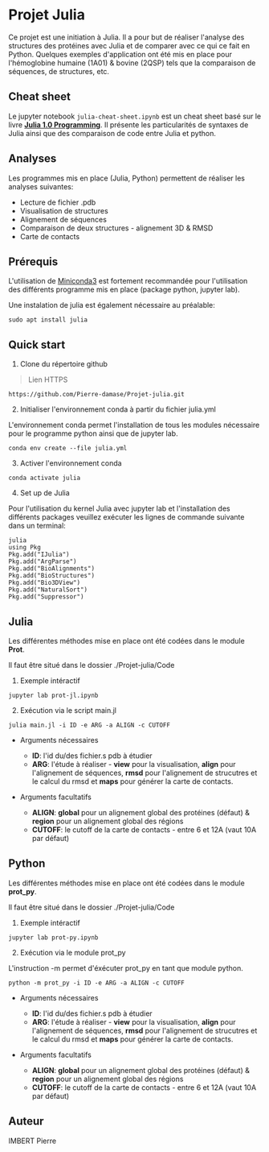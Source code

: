# Projet Julia

Ce projet est une initiation à Julia. Il a pour but de réaliser l'analyse des structures des protéines avec Julia et de comparer avec ce qui ce fait en Python. Quelques exemples d'application ont été mis en place pour l'hémoglobine humaine (1A01) & bovine (2QSP) tels que la comparaison de séquences, de structures, etc.

## Cheat sheet

Le jupyter notebook `julia-cheat-sheet.ipynb` est un cheat sheet basé sur le livre [**Julia 1.0 Programming**](https://github.com/Pierre-damase/Projet-julia/blob/master/Doc/Julia1.0.pdf). Il présente les particularités de syntaxes de Julia ainsi que des comparaison de code entre Julia et python.

## Analyses

Les programmes mis en place (Julia, Python) permettent de réaliser les analyses suivantes:

- Lecture de fichier .pdb
- Visualisation de structures
- Alignement de séquences
- Comparaison de deux structures - alignement 3D & RMSD
- Carte de contacts

## Prérequis

L'utilisation de [Miniconda3](https://docs.conda.io/en/latest/miniconda.html) est fortement recommandée pour l'utilisation des différents programme mis en place (package python, jupyter lab).

Une instalation de julia est également nécessaire au préalable:

```
sudo apt install julia
```

## Quick start

1. Clone du répertoire github

> Lien HTTPS

```
https://github.com/Pierre-damase/Projet-julia.git
```

2. Initialiser l'environnement conda à partir du fichier julia.yml

L'environnement conda permet l'installation de tous les modules nécessaire pour le programme python ainsi que de jupyter lab.

```
conda env create --file julia.yml
```

3. Activer l'environnement conda

```
conda activate julia
```

4. Set up de Julia

Pour l'utilisation du kernel Julia avec jupyter lab et l'installation des différents packages veuillez exécuter les lignes de commande suivante dans un terminal:

```
julia
using Pkg
Pkg.add("IJulia")
Pkg.add("ArgParse")
Pkg.add("BioAlignments")
Pkg.add("BioStructures")
Pkg.add("Bio3DView")
Pkg.add("NaturalSort")
Pkg.add("Suppressor")
```

## Julia

Les différentes méthodes mise en place ont été codées dans le module **Prot**.

Il faut être situé dans le dossier ./Projet-julia/Code

1. Exemple intéractif

```
jupyter lab prot-jl.ipynb
```

2. Exécution via le script main.jl

```
julia main.jl -i ID -e ARG -a ALIGN -c CUTOFF
```

  - Arguments nécessaires
  
    - **ID**: l'id du/des fichier.s pdb à étudier
    - **ARG**: l'étude à réaliser - **view** pour la visualisation, **align** pour l'alignement de séquences, **rmsd** pour l'alignement de strucutres et le calcul du rmsd et **maps** pour générer la carte de contacts.
  
  - Arguments facultatifs
  
    - **ALIGN**: **global** pour un alignement global des protéines (défaut) & **region** pour un alignement global des régions
    - **CUTOFF**: le cutoff de la carte de contacts - entre 6 et 12A (vaut 10A par défaut)

## Python


Les différentes méthodes mise en place ont été codées dans le module **prot_py**.

Il faut être situé dans le dossier ./Projet-julia/Code

1. Exemple intéractif

```
jupyter lab prot-py.ipynb
```

2. Exécution via le module prot_py

L'instruction -m permet d'éxécuter prot_py en tant que module python.

```
python -m prot_py -i ID -e ARG -a ALIGN -c CUTOFF
```

  - Arguments nécessaires
  
    - **ID**: l'id du/des fichier.s pdb à étudier
    - **ARG**: l'étude à réaliser - **view** pour la visualisation, **align** pour l'alignement de séquences, **rmsd** pour l'alignement de strucutres et le calcul du rmsd et **maps** pour générer la carte de contacts.
  
  - Arguments facultatifs
  
    - **ALIGN**: **global** pour un alignement global des protéines (défaut) & **region** pour un alignement global des régions
    - **CUTOFF**: le cutoff de la carte de contacts - entre 6 et 12A (vaut 10A par défaut)

## Auteur

IMBERT Pierre
